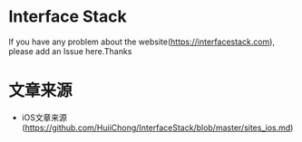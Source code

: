 # Interface Stack
If you have any problem about the website(https://interfacestack.com), please add an Issue here.Thanks

# 文章来源 #
+ iOS文章来源(https://github.com/HuiiChong/InterfaceStack/blob/master/sites_ios.md)
